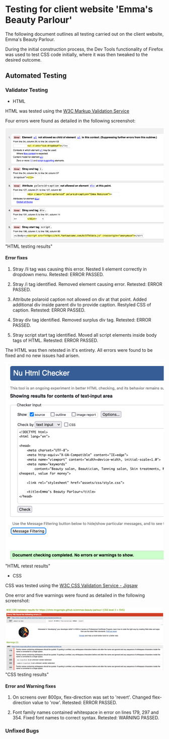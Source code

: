 # Testing for client website 'Emma's Beauty Parlour'

The following document outlines all testing carried out on the client website, Emma's Beauty Parlour. 

During the initial construction process, the Dev Tools functionality of Firefox was used to test CSS code initially, where it was then tweaked to the desired outcome.  

## Automated Testing

### Validator Testing

* HTML

HTML was tested using the [W3C Markup Validation Service](https://validator.w3.org/)

Four errors were found as detailed in the following screenshot:

![HTML testing results](./testing-images/html-testing.png) "HTML testing results" 

#### Error fixes

1. Stray /li tag was causing this error. Nested li element correctly in dropdown menu. Retested: ERROR PASSED.

2. Stray /i tag identified. Removed element causing error. Retested: ERROR PASSED.

3. Attribute polaroid caption not allowed on div at that point. Added additional div inside parent div to provide caption. Restyled CSS of caption. Retested: ERROR PASSED.

4. Stray div tag identified. Removed surplus div tag. Retested: ERROR PASSED.

5. Stray script start tag identified. Moved all script elements inside body tags of HTML. Retested: ERROR PASSED.

The HTML was then retested in it's entirety. All errors were found to be fixed and no new issues had arisen.

![HTML retest results](./testing-images/html-retest.png)"HTML retest results"


* CSS

CSS was tested using the [W3C CSS Validation Service - Jigsaw](https://jigsaw.w3.org/css-validator/)

One error and five warnings were found as detailed in the following screenshot:

![CSS Testing Results](./testing-images/css-testing.png) "CSS testing results"

#### Error and Warning fixes

1. On screens over 800px, flex-direction was set to 'revert'. Changed flex-direction value to 'row'. Retested: ERROR PASSED.

2. Font family names contained whitespace in error on lines 179, 297 and 354. Fixed font names to correct syntax. Retested: WARNING PASSED.


### Unfixed Bugs
